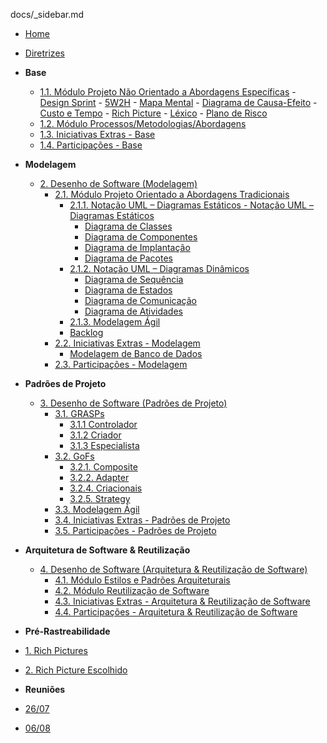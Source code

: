  docs/_sidebar.md 

- [Home](/README.md)
- [Diretrizes](/Diretrizes/Diretrizes.md)

- **Base**
    -  [1.1. Módulo Projeto Não Orientado a Abordagens Específicas]()
      - [Design Sprint](/Base/1.1.DesignSprint.md)
      - [5W2H](/Base/1.1.5W2H.md)
      - [Mapa Mental](/Base/1.1.MapaMental.md)
      - [Diagrama de Causa-Efeito](/Base/1.1.Diagrama-Causa-Efeito.md)
      - [Custo e Tempo](/Base/1.1.Custo-Tempo.md)
      - [Rich Picture](/Base/1.1.RichPicture.md)
      - [Léxico](/Base/1.1.Lexico.md)
      - [Plano de Risco](/Base/1.1.Planos-de-Risco.md)
    - [1.2. Módulo Processos/Metodologias/Abordagens](/Base/1.2.ProcessosMetodologiasAbordagens.md)
    - [1.3. Iniciativas Extras - Base](/Base/1.3.IniciativasExtras.md)
    - [1.4. Participações - Base](/Base/1.4.ParticipacoesBase.md)

- **Modelagem**
  - [2. Desenho de Software (Modelagem)](/Modelagem/2.Modelagem.md)
    - [2.1. Módulo Projeto Orientado a Abordagens Tradicionais](/Modelagem/2.1.ModelagemTradicional.md)
      - [2.1.1. Notação UML – Diagramas Estáticos - Notação UML – Diagramas Estáticos](/Modelagem/2.1.1.UMLEstaticos.md)
        - [Diagrama de Classes](/Modelagem/2.1.1.DiagramaDeClasses.md)
        - [Diagrama de Componentes](/Modelagem/2.1.1.DiagramaComponentes.md)
        - [Diagrama de Implantação](/Modelagem/2.1.1.DiagramaDeImplantacao.md)
        - [Diagrama de Pacotes](/Modelagem/2.1.1.DiagramaPacotes.md)
      - [2.1.2. Notação UML – Diagramas Dinâmicos](/Modelagem/2.1.2.UMLDinamicos.md)
        - [Diagrama de Sequência](/Modelagem/2.1.2.DiagramaDeSequencia.md)
        - [Diagrama de Estados](/Modelagem/2.1.2.DiagramaEstados.md)
        - [Diagrama de Comunicação](/Modelagem/2.1.2.DiagramaComunicacao.md)
        - [Diagrama de Atividades](/Modelagem/2.1.2.DiagramaAtividades.md)
      - [2.1.3. Modelagem Ágil](/Modelagem/2.1.3.Agil.md)
      - [Backlog](/Modelagem/2.1.3.Backlog.md)
    - [2.2. Iniciativas Extras - Modelagem](/Modelagem/2.2.IniciativasExtras.md)
        - [Modelagem de Banco de Dados](/Modelagem/2.2.ModelagemDeDados.md)
    - [2.3. Participações - Modelagem](/Modelagem/2.3.ParticipacoesModelagem.md)


- **Padrões de Projeto**
  - [3. Desenho de Software (Padrões de Projeto)](/PadroesDeProjeto/3.PadroesDeProjeto.md)
    - [3.1. GRASPs](/PadroesDeProjeto/3.1.GRASPs.md)
      - [3.1.1 Controlador](/PadroesDeProjeto/3.1.1.GRASPController.md)
      - [3.1.2 Criador](/PadroesDeProjeto/3.1.1.GRASPCriador.md)   
      - [3.1.3 Especialista](/PadroesDeProjeto/3.1.2.Especialista.md)   
    - [3.2. GoFs](/PadroesDeProjeto/3.2.GoFs.md)
      - [3.2.1. Composite](/PadroesDeProjeto/3.2.1.Composite.md)
      - [3.2.2. Adapter](/PadroesDeProjeto/3.2.2.Adapter.md)
      - [3.2.4. Criacionais](/PadroesDeProjeto/3.2.4.GoFs-Criacionais.md)
      - [3.2.5. Strategy](/PadroesDeProjeto/3.2.3.Comportamentais.md)
    - [3.3. Modelagem Ágil](/PadroesDeProjeto/3.2.2.Gof_Comportamental.md)
    - [3.4. Iniciativas Extras - Padrões de Projeto](/PadroesDeProjeto/3.4.IniciativasExtras.md)
    - [3.5. Participações - Padrões de Projeto](/PadroesDeProjeto/3.5.ParticipacoesPadroes.md)

- **Arquitetura de Software & Reutilização**
  - [4. Desenho de Software (Arquitetura & Reutilização de Software)](/ArquiteturaReutilizacao/4.ArquiteturaReutilizacao.md)
    - [4.1. Módulo Estilos e Padrões Arquiteturais](/ArquiteturaReutilizacao/4.1.PadroesArquiteturais.md)
    - [4.2. Módulo Reutilização de Software](/ArquiteturaReutilizacao/4.2.ReutilizacaoDeSoftware.md)
    - [4.3. Iniciativas Extras - Arquitetura & Reutilização de Software](/ArquiteturaReutilizacao/4.3.IniciativasExtras.md)
    - [4.4. Participações - Arquitetura & Reutilização de Software](/ArquiteturaReutilizacao/4.4.ParticipacoesArqReutilizacao.md)

 - **Pré-Rastreabilidade**
  - [1. Rich Pictures](./PreRastreabilidade/RichPicture.md)
  - [2. Rich Picture Escolhido](./PreRastreabilidade/RichPictureEscolhido.md) 

 - **Reuniões**
  - [26/07](./Base/reuniao2607.md)
  - [06/08](./Base/reuniao0608.md)
  


